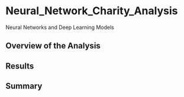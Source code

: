 # Neural_Network_Charity_Analysis
Neural Networks and Deep Learning Models

## Overview of the Analysis

## Results

## Summary